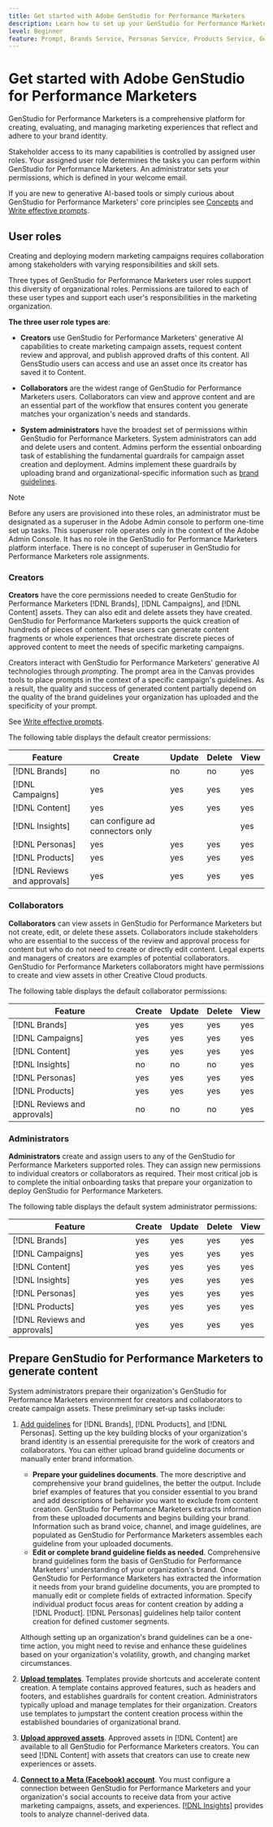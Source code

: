 ```yaml
---
title: Get started with Adobe GenStudio for Performance Marketers
description: Learn how to set up your GenStudio for Performance Marketers to generate new brand-aligned marketing content.
level: Beginner
feature: Prompt, Brands Service, Personas Service, Products Service, Generative AI, Guidelines
---
```


# Get started with Adobe GenStudio for Performance Marketers

GenStudio for Performance Marketers is a comprehensive platform for creating, evaluating, and managing marketing experiences that reflect and adhere to your brand identity.

Stakeholder access to its many capabilities is controlled by assigned user roles. Your assigned user role determines the tasks you can perform within GenStudio for Performance Marketers. An administrator sets your permissions, which is defined in your welcome email.

If you are new to generative AI-based tools or simply curious about GenStudio for Performance Marketers' core principles see [Concepts](concepts.md) and [Write effective prompts](effective-prompts.md).

## User roles

Creating and deploying modern marketing campaigns requires collaboration among stakeholders with varying responsibilities and skill sets.

Three types of GenStudio for Performance Marketers user roles support this diversity of organizational roles. Permissions are tailored to each of these user types and support each user's responsibilities in the marketing organization.

**The three user role types are**:

* **Creators** use GenStudio for Performance Marketers' generative AI capabilities to create marketing campaign assets, request content review and approval, and publish approved  drafts of this content. All GensStudio users can access and use an asset once its creator has saved it to Content.

* **Collaborators** are the widest range of GenStudio for Performance Marketers users. Collaborators can view and approve content and are an essential part of the workflow that ensures content you generate matches your organization's needs and standards.

* **System administrators** have the broadest set of permissions within GenStudio for Performance Marketers. System administrators can add and delete users and content. Admins perform the essential onboarding task of establishing the fundamental guardrails for campaign asset creation and deployment. Admins implement these guardrails by uploading brand and organizational-specific information such as [brand guidelines](/help/user-guide/guidelines/overview.md).

>[!NOTE]
>Before any users are provisioned into these roles, an administrator must be designated as a superuser in the Adobe Admin console to perform one-time set up tasks. This superuser role operates only in the context of the Adobe Admin Console. It has no role in the GenStudio for Performance Marketers platform interface. There is no concept of superuser in GenStudio for Performance Marketers role assignments.

### Creators

**Creators** have the core permissions needed to create GenStudio for Performance Marketers [!DNL Brands], [!DNL Campaigns], and [!DNL Content] assets. They can also edit and delete assets they have created. GenStudio for Performance Marketers supports the quick creation of hundreds of pieces of content. These users can generate content fragments or whole experiences that orchestrate discrete pieces of approved content to meet the needs of specific marketing campaigns.

Creators interact with GenStudio for Performance Marketers' generative AI technologies through _prompting_. The prompt area in the Canvas provides tools to place prompts in the context of a specific campaign's guidelines. As a result, the quality and success of generated content partially depend on the quality of the brand guidelines your organization has uploaded and the specificity of your prompt.

See [Write effective prompts](effective-prompts.md).

The following table displays the default creator permissions:

| Feature | Create  | Update | Delete | View |
|-----------|----------------|----------------|----------------|----------------|
|   [!DNL Brands]| no  | no | no |  yes |
|   [!DNL Campaigns] | yes    |   yes      |  yes       |    yes       |
|   [!DNL Content] |     yes  |   yes     |    yes   |   yes      |
|   [!DNL Insights] |  can configure ad connectors only  |    |     |   yes  |
|   [!DNL Personas] | yes    |   yes      |  yes       |    yes       |
|   [!DNL Products] | yes    |   yes      |  yes       |    yes       |
|   [!DNL Reviews and approvals]  |   yes     |  yes   |    yes     |    yes     |

### Collaborators 

**Collaborators** can view assets in GenStudio for Performance Marketers but not create, edit, or delete these assets. Collaborators include stakeholders who are essential to the success of the review and approval process for content but who do not need to create or directly edit content. Legal experts and managers of creators are examples of potential collaborators. GenStudio for Performance Marketers collaborators might have permissions to create and view assets in other Creative Cloud products.

The following table displays the default collaborator permissions:

| Feature | Create  | Update | Delete | View |
|-----------|----------------|----------------|----------------|----------------|
|   [!DNL Brands]| yes  | yes | yes |  yes |
|   [!DNL Campaigns] | yes    |   yes      |  yes       |    yes       |
|   [!DNL Content] |     yes  |   yes     |    yes   |   yes      |
|   [!DNL Insights] |    no |  no  |   no  |   yes  |
|   [!DNL Personas] | yes    |   yes      |  yes       |    yes       |
|   [!DNL Products] | yes    |   yes      |  yes       |    yes       |
|   [!DNL Reviews and approvals] |   no     |   no  |  no       |   yes      |

### Administrators

**Administrators** create and assign users to any of the GenStudio for Performance Marketers supported roles. They can assign new permissions to individual creators or collaborators as required. Their most critical job is to complete the initial onboarding tasks that prepare your organization to deploy GenStudio for Performance Marketers.

The following table displays the default system administrator permissions:

| Feature | Create  | Update | Delete | View |
|-----------|----------------|----------------|----------------|----------------|
|   [!DNL Brands]| yes  | yes | yes |  yes |
|   [!DNL Campaigns] | yes    |   yes      |  yes       |    yes       |
|   [!DNL Content] |     yes  |   yes     |    yes   |   yes      |
|   [!DNL Insights] |  yes   |  yes  |   yes |  yes   |
|   [!DNL Personas] | yes    |   yes      |  yes       |    yes       |
|   [!DNL Products]  | yes    |   yes      |  yes       |    yes       |
|   [!DNL Reviews and approvals] |  yes      | yes    |     yes    |   yes      |


## Prepare GenStudio for Performance Marketers to generate content

System administrators prepare their organization's GenStudio for Performance Marketers environment for creators and collaborators to create campaign assets. These preliminary set-up tasks include:

1. [Add guidelines](./guidelines/overview.md) for [!DNL Brands], [!DNL Products], and [!DNL Personas]. Setting up the key building blocks of your organization's brand identity is an essential prerequisite for the work of creators and collaborators. You can either upload brand guideline documents or manually enter brand information.
   * **Prepare your guidelines documents**. The more descriptive and comprehensive your brand guidelines, the better the output. Include brief examples of features that you consider essential to you brand and add descriptions of behavior you want to exclude from content creation. GenStudio for Performance Marketers extracts information from these uploaded documents and begins building your brand. Information such as brand voice, channel, and image guidelines, are populated as GenStudio for Performance Marketers assembles each guideline from your uploaded documents.
   * **Edit or complete brand guideline fields as needed**. Comprehensive brand guidelines form the basis of GenStudio for Performance Marketers' understanding of your organization's brand. Once GenStudio for Performance Marketers has extracted the information it needs from your brand guideline documents, you are prompted to manually edit or complete fields of extracted information. Specify individual product focus areas for content creation by adding a [!DNL Product]. [!DNL Personas] guidelines help tailor content creation for defined customer segments.

   Although setting up an organization's brand guidelines can be a one-time action, you might need to revise and enhance these guidelines based on your organization's volatility, growth, and changing market circumstances.

1. **[Upload templates](./content/use-templates.md)**. Templates provide shortcuts and accelerate content creation. A template contains approved features, such as headers and footers, and establishes guardrails for content creation. Administrators typically upload and manage templates for their organization. Creators use templates to jumpstart the content creation process within the established boundaries of organizational brand.

1. **[Upload approved assets](./content/manage-assets.md)**. Approved assets in [!DNL Content] are available to all GenStudio for Performance Marketers creators. You can seed [!DNL Content] with assets that creators can use to create new experiences or assets. 

1. **[Connect to a Meta (Facebook) account](./insights/connect-channel.md)**. You must configure a connection between GenStudio for Performance Marketers and your organization's social accounts to receive data from your active marketing campaigns, assets, and experiences. [[!DNL Insights]](./insights/overview.md) provides tools to analyze channel-derived data.

